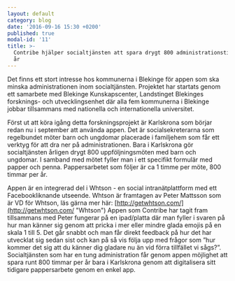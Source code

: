 ```yaml
---
layout: default
category: blog
date: '2016-09-16 15:30 +0200'
published: true
modal-id: '11'
title: >-
  Contribe hjälper socialtjänsten att spara drygt 800 administrationstimmar per
  år
---
```

Det finns ett stort intresse hos kommunerna i Blekinge för appen som ska minska administrationen inom socialtjänsten. Projektet har startats genom ett samarbete med Blekinge Kunskapscenter, Landstinget Blekinges forsknings- och utvecklingsenhet där alla fem kommunerna i Blekinge jobbar tillsammans med nationella och internationella universitet.

Först ut att köra igång detta forskningsprojekt är Karlskrona som börjar redan nu i september att använda appen. Det är socialsekreterarna som regelbundet möter barn och ungdomar placerade i familjehem som får ett verktyg för att dra ner på administrationen. Bara i Karlskrona gör socialtjänsten årligen drygt  800 uppföljningsmöten med barn och ungdomar. I samband med mötet fyller man i ett specifikt formulär med papper och penna. Pappersarbetet som följer är ca 1 timme per möte, 800 timmar per år. 

Appen är en integrerad del i Whtson - en social intranätplattform med ett Facebookliknande utseende. Whtson är framtagen av Peter Mattsson som är VD för Whtson, läs gärna mer här: [http://getwhtson.com/](http://getwhtson.com/ "Whtson") Appen som Contribe har tagit fram tillsammans med Peter fungerar på en ipad/platta där man fyller i svaren på hur man känner sig genom att pricka i mer eller mindre glada emojis på en skala 1 till 5. Det går snabbt och man får direkt feedback på hur det har utvecklat sig sedan sist och kan på så vis följa upp med frågor som ”hur kommer det sig att du känner dig gladare nu än vid förra tillfället vi sågs?”. Socialtjänsten som har en tung administration får genom appen möjlighet att spara runt 800 timmar per år bara i Karlskrona genom att digitalisera sitt tidigare pappersarbete genom en enkel app.






